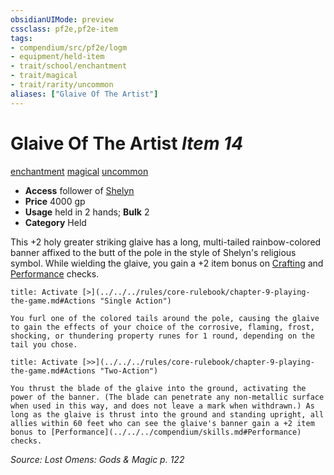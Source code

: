 ```yaml
---
obsidianUIMode: preview
cssclass: pf2e,pf2e-item
tags:
- compendium/src/pf2e/logm
- equipment/held-item
- trait/school/enchantment
- trait/magical
- trait/rarity/uncommon
aliases: ["Glaive Of The Artist"]
---
```

# Glaive Of The Artist *Item 14*  
[enchantment](enchantment.md)  [magical](magical.md)  [uncommon](uncommon.md)  

- **Access** follower of [Shelyn](../../setting/deities/shelyn.md)
- **Price** 4000 gp
- **Usage** held in 2 hands; **Bulk** 2
- **Category** Held

This +2 holy greater striking glaive has a long, multi-tailed rainbow-colored banner affixed to the butt of the pole in the style of Shelyn's religious symbol. While wielding the glaive, you gain a +2 item bonus on [Crafting](../../skills.md#Crafting) and [Performance](../../skills.md#Performance) checks.

```ad-embed-ability
title: Activate [>](../../../rules/core-rulebook/chapter-9-playing-the-game.md#Actions "Single Action")

You furl one of the colored tails around the pole, causing the glaive to gain the effects of your choice of the corrosive, flaming, frost, shocking, or thundering property runes for 1 round, depending on the tail you chose.
```

```ad-embed-ability
title: Activate [>>](../../../rules/core-rulebook/chapter-9-playing-the-game.md#Actions "Two-Action")

You thrust the blade of the glaive into the ground, activating the power of the banner. (The blade can penetrate any non-metallic surface when used in this way, and does not leave a mark when withdrawn.) As long as the glaive is thrust into the ground and standing upright, all allies within 60 feet who can see the glaive's banner gain a +2 item bonus to [Performance](../../../compendium/skills.md#Performance) checks.
```

*Source: Lost Omens: Gods & Magic p. 122*
